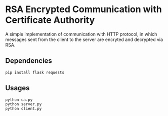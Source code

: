# RSA Encrypted Communication with Certificate Authority

A simple implementation of communication with HTTP protocol, in which messages sent from the client to the server are encryted and decrypted via RSA.

Dependencies
------------
```
pip install flask requests
```

Usages
------
```
python ca.py
python server.py
python client.py
```